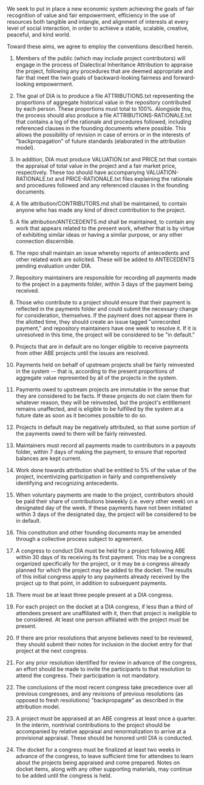 We seek to put in place a new economic system achieving the goals of fair recognition of value and fair empowerment, efficiency in the use of resources both tangible and intangle, and alignment of interests at every level of social interaction, in order to achieve a stable, scalable, creative, peaceful, and kind world.

Toward these aims, we agree to employ the conventions described herein.

1. Members of the public (which may include project contributors) will engage in the process of Dialectical Inheritance Attribution to appraise the project, following any procedures that are deemed appropriate and fair that meet the twin goals of backward-looking fairness and forward-looking empowerment.

2. The goal of DIA is to produce a file ATTRIBUTIONS.txt representing the proportions of aggregate historical value in the repository contributed by each person. These proportions must total to 100%. Alongside this, the process should also produce a file ATTRIBUTIONS-RATIONALE.txt that contains a log of the rationale and procedures followed, including referenced clauses in the founding documents where possible. This allows the possibility of revision in case of errors or in the interests of "backpropagation" of future standards (elaborated in the attribution model).

3. In addition, DIA must produce VALUATION.txt and PRICE.txt that contain the appraisal of total value in the project and a fair market price, respectively. These too should have accompanying VALUATION-RATIONALE.txt and PRICE-RATIONALE.txt files explaining the rationale and procedures followed and any referenced clauses in the founding documents.

4. A file attribution/CONTRIBUTORS.md shall be maintained, to contain anyone who has made any kind of direct contribution to the project.

5. A file attribution/ANTECEDENTS.md shall be maintained, to contain any work that appears related to the present work, whether that is by virtue of exhibiting similar ideas or having a similar purpose, or any other connection discernible.

6. The repo shall maintain an issue whereby reports of antecedents and other related work are solicited. These will be added to ANTECEDENTS pending evaluation under DIA.

7. Repository maintainers are responsible for recording all payments made to the project in a payments folder, within 3 days of the payment being received.

8. Those who contribute to a project should ensure that their payment is reflected in the payments folder and could submit the necessary change for consideration, themselves. If the payment does not appear there in the allotted time, they should create an issue tagged "unrecorded payment," and repository maintainers have one week to resolve it. If it is unresolved in this time, the project will be considered to be "in default."

9. Projects that are in default are no longer eligible to receive payments from other ABE projects until the issues are resolved.

10. Payments held on behalf of upstream projects shall be fairly reinvested in the system -- that is, according to the present proportions of aggregate value represented by all of the projects in the system.

11. Payments owed to upstream projects are immutable in the sense that they are considered to be facts. If these projects do not claim them for whatever reason, they will be reinvested, but the project's entitlement remains unaffected, and is eligible to be fulfilled by the system at a future date as soon as it becomes possible to do so.

12. Projects in default may be negatively attributed, so that some portion of the payments owed to them will be fairly reinvested.

13. Maintainers must record all payments made to contributors in a payouts folder, within 7 days of making the payment, to ensure that reported balances are kept current.

14. Work done towards attribution shall be entitled to 5% of the value of the project, incentivizing participation in fairly and comprehensively identifying and recognizing antecedents.

15. When voluntary payments are made to the project, contributors should be paid their share of contributions biweekly (i.e. every other week) on a designated day of the week. If these payments have not been initiated within 3 days of the designated day, the project will be considered to be in default.

16. This constitution and other founding documents may be amended through a collective process subject to agreement.

17. A congress to conduct DIA must be held for a project following ABE within 30 days of its receiving its first payment. This may be a congress organized specifically for the project, or it may be a congress already planned for which the project may be added to the docket. The results of this initial congress apply to any payments already received by the project up to that point, in addition to subsequent payments.

18. There must be at least three people present at a DIA congress.

19. For each project on the docket at a DIA congress, if less than a third of attendees present are unaffiliated with it, then that project is ineligible to be considered. At least one person affiliated with the project must be present.

20. If there are prior resolutions that anyone believes need to be reviewed, they should submit their notes for inclusion in the docket entry for that project at the next congress.

21. For any prior resolution identified for review in advance of the congress, an effort should be made to invite the participants to that resolution to attend the congress. Their participation is not mandatory.

22. The conclusions of the most recent congress take precedence over all previous congresses, and any revisions of previous resolutions (as opposed to fresh resolutions) "backpropagate" as described in the attribution model.

23. A project must be appraised at an ABE congress at least once a quarter. In the interim, nontrivial contributions to the project should be accompanied by relative appraisal and renormalization to arrive at a provisional appraisal. These should be honored until DIA is conducted.

24. The docket for a congress must be finalized at least two weeks in advance of the congress, to leave sufficient time for attendees to learn about the projects being appraised and come prepared. Notes on docket items, along with any other supporting materials, may continue to be added until the congress is held.
